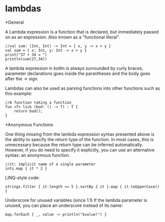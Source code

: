 # lambdas

*General

A Lambda expression is a function that is declared, but immediately passed on as an expression. Also known as a "functional literal".


    //val sum: (Int, Int) -> Int = { x, y -> x + y }
    val sum = { x: Int, y: Int -> x + y }
    print("37 + 34 = ")
    println(sum(27,34))
A lambda expression in kotlin is always surrounded by curly braces, parameter declarations goes inside the parantheses and the body goes after the -> sign. 

Lambdas can also be used as parsing functions into other functions such as this example: 

    //A function taking a function
    fun <T> lick (bod: () -> T) : T {
        return bod();
    }


*Anonymous Functions 

One thing missing from the lambda expression syntax presented above is the ability to specify the return type of the function. In most cases, this is unnecessary because the return type can be inferred automatically. However, if you do need to specify it explicitly, you can use an alternative syntax: an anonymous function.

    

    //it: implicit name of a single parameter
    ints.map { it * 2 }


LINQ-style code:

    strings.filter { it.length == 5 }.sortBy { it }.map { it.toUpperCase() }

Underscore for unused variables (since 1.1)
If the lambda parameter is unused, you can place an underscore instead of its name:

    map.forEach { _, value -> println("$value!") }
